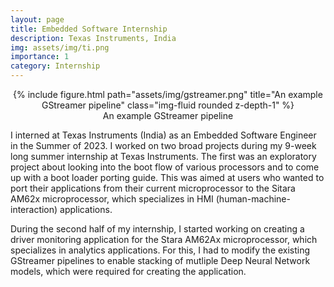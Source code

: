 ```yaml
---
layout: page
title: Embedded Software Internship
description: Texas Instruments, India
img: assets/img/ti.png
importance: 1
category: Internship
---
```


<center>
<div class="row">
    <div class="col-sm mt-4 mt-md-0">
        {% include figure.html path="assets/img/gstreamer.png" title="An example GStreamer pipeline" class="img-fluid rounded z-depth-1" %}
    </div>
</div>
<div class="caption">
    An example GStreamer pipeline
</div>
</center>

I interned at Texas Instruments (India) as an Embedded Software Engineer in the Summer of 2023. I worked on two broad projects during my 9-week long summer internship at Texas Instruments. The first was an exploratory project about looking into the boot flow of various processors and to come up with a boot loader porting guide. This was aimed at users who wanted to port their applications from their current microprocessor to the Sitara AM62x microprocessor, which specializes in HMI (human-machine-interaction) applications.

During the second half of my internship, I started working on creating a driver monitoring application for the Stara AM62Ax microprocessor, which specializes in analytics applications. For this, I had to modify the existing GStreamer pipelines to enable stacking of mutliple Deep Neural Network models, which were required for creating the application.
